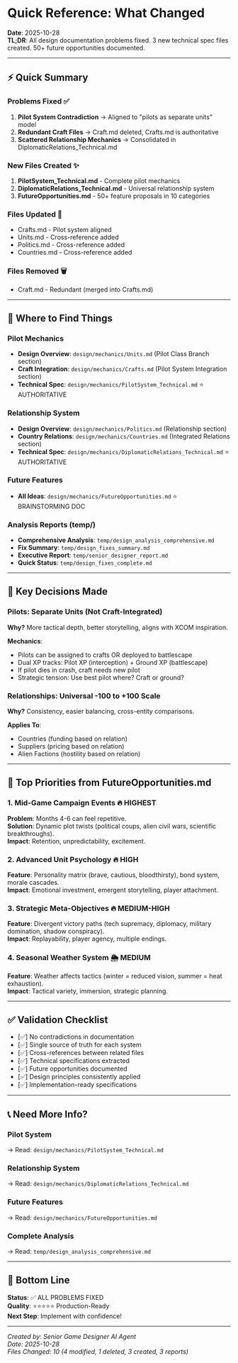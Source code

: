 # Quick Reference: What Changed

**Date**: 2025-10-28  
**TL;DR**: All design documentation problems fixed. 3 new technical spec files created. 50+ future opportunities documented.

---

## ⚡ Quick Summary

### Problems Fixed ✅
1. **Pilot System Contradiction** → Aligned to "pilots as separate units" model
2. **Redundant Craft Files** → Craft.md deleted, Crafts.md is authoritative
3. **Scattered Relationship Mechanics** → Consolidated in DiplomaticRelations_Technical.md

### New Files Created ✨
1. **PilotSystem_Technical.md** - Complete pilot mechanics
2. **DiplomaticRelations_Technical.md** - Universal relationship system
3. **FutureOpportunities.md** - 50+ feature proposals in 10 categories

### Files Updated 📝
- Crafts.md - Pilot system aligned
- Units.md - Cross-reference added
- Politics.md - Cross-reference added
- Countries.md - Cross-reference added

### Files Removed 🗑️
- Craft.md - Redundant (merged into Crafts.md)

---

## 📂 Where to Find Things

### Pilot Mechanics
- **Design Overview**: `design/mechanics/Units.md` (Pilot Class Branch section)
- **Craft Integration**: `design/mechanics/Crafts.md` (Pilot System Integration section)
- **Technical Spec**: `design/mechanics/PilotSystem_Technical.md` ⭐ AUTHORITATIVE

### Relationship System
- **Design Overview**: `design/mechanics/Politics.md` (Relationship section)
- **Country Relations**: `design/mechanics/Countries.md` (Integrated Relations section)
- **Technical Spec**: `design/mechanics/DiplomaticRelations_Technical.md` ⭐ AUTHORITATIVE

### Future Features
- **All Ideas**: `design/mechanics/FutureOpportunities.md` ⭐ BRAINSTORMING DOC

### Analysis Reports (temp/)
- **Comprehensive Analysis**: `temp/design_analysis_comprehensive.md`
- **Fix Summary**: `temp/design_fixes_summary.md`
- **Executive Report**: `temp/senior_designer_report.md`
- **Quick Status**: `temp/design_fixes_complete.md`

---

## 🎯 Key Decisions Made

### Pilots: Separate Units (Not Craft-Integrated)
**Why?** More tactical depth, better storytelling, aligns with XCOM inspiration.

**Mechanics**:
- Pilots can be assigned to crafts OR deployed to battlescape
- Dual XP tracks: Pilot XP (interception) + Ground XP (battlescape)
- If pilot dies in crash, craft needs new pilot
- Strategic tension: Use best pilot where? Craft or ground?

### Relationships: Universal -100 to +100 Scale
**Why?** Consistency, easier balancing, cross-entity comparisons.

**Applies To**:
- Countries (funding based on relation)
- Suppliers (pricing based on relation)
- Alien Factions (hostility based on relation)

---

## 🚀 Top Priorities from FutureOpportunities.md

### 1. Mid-Game Campaign Events 🔥 HIGHEST
**Problem**: Months 4-6 can feel repetitive.  
**Solution**: Dynamic plot twists (political coups, alien civil wars, scientific breakthroughs).  
**Impact**: Retention, unpredictability, excitement.

### 2. Advanced Unit Psychology 🔥 HIGH
**Feature**: Personality matrix (brave, cautious, bloodthirsty), bond system, morale cascades.  
**Impact**: Emotional investment, emergent storytelling, player attachment.

### 3. Strategic Meta-Objectives 🔥 MEDIUM-HIGH
**Feature**: Divergent victory paths (tech supremacy, diplomacy, military domination, shadow conspiracy).  
**Impact**: Replayability, player agency, multiple endings.

### 4. Seasonal Weather System 🌦️ MEDIUM
**Feature**: Weather affects tactics (winter = reduced vision, summer = heat exhaustion).  
**Impact**: Tactical variety, immersion, strategic planning.

---

## ✅ Validation Checklist

- [✅] No contradictions in documentation
- [✅] Single source of truth for each system
- [✅] Cross-references between related files
- [✅] Technical specifications extracted
- [✅] Future opportunities documented
- [✅] Design principles consistently applied
- [✅] Implementation-ready specifications

---

## 📞 Need More Info?

### Pilot System
→ Read: `design/mechanics/PilotSystem_Technical.md`

### Relationship System
→ Read: `design/mechanics/DiplomaticRelations_Technical.md`

### Future Features
→ Read: `design/mechanics/FutureOpportunities.md`

### Complete Analysis
→ Read: `temp/design_analysis_comprehensive.md`

---

## 🎉 Bottom Line

**Status**: ✅ ALL PROBLEMS FIXED  
**Quality**: ⭐⭐⭐⭐⭐ Production-Ready  
**Next Step**: Implement with confidence!

---

*Created by: Senior Game Designer AI Agent*  
*Date: 2025-10-28*  
*Files Changed: 10 (4 modified, 1 deleted, 3 created, 3 reports)*

